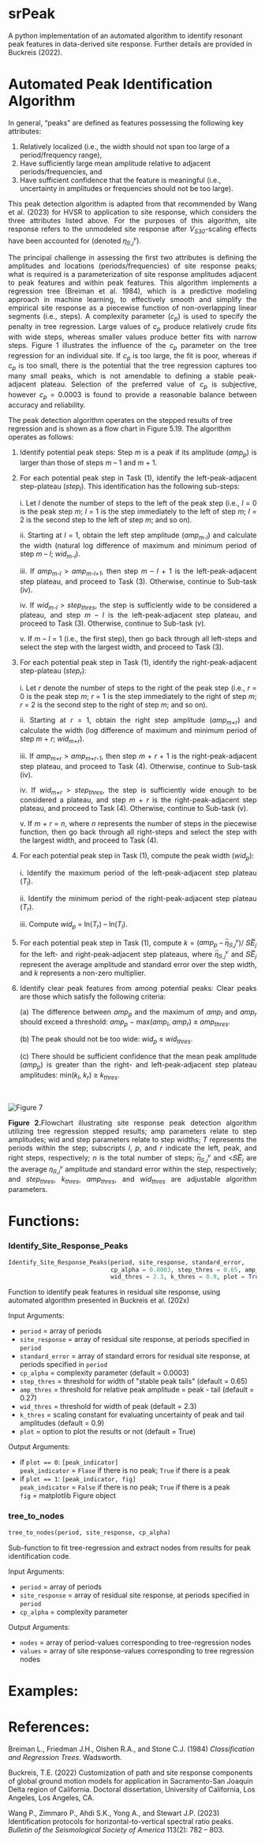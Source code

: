# srPeak

A python implementation of an automated algorithm to identify resonant peak features in data-derived site response. Further details are provided in Buckreis (2022).

# Automated Peak Identification Algorithm

In general, “peaks” are defined as features possessing the following key attributes:
1. Relatively localized (i.e., the width should not span too large of a period/frequency range),
2. Have sufficiently large mean amplitude relative to adjacent periods/frequencies, and
3. Have sufficient confidence that the feature is meaningful (i.e., uncertainty in amplitudes or frequencies should not be too large).
   
<p align="justify">This peak detection algorithm is adapted from that recommended by Wang et al. (2023) for HVSR to application to site response, which considers the three attributes listed above. For the purposes of this algorithm, site response refers to the unmodeled site response after <i>V<sub>S30</sub></i>-scaling effects have been accounted for (denoted 𝜂<sub>𝑆,𝑗</sub><sup>𝑣</sup>).</p>

<p align="justify">The principal challenge in assessing the first two attributes is defining the amplitudes and locations (periods/frequencies) of site response peaks; what is required is a parameterization of site response amplitudes adjacent to peak features and within peak features. This algorithm implements a regression tree (Breiman et al. 1984), which is a predictive modeling approach in machine learning, to effectively smooth and simplify the empirical site response as a piecewise function of non-overlapping linear segments (i.e., steps). A complexity parameter (<i>c<sub>p</sub></i>) is used to specify the penalty in tree regression. Large values of <i>c<sub>p</sub></i> produce relatively crude fits with wide steps, whereas smaller values produce better fits with narrow steps. Figure 1 illustrates the influence of the <i>c<sub>p</sub></i> parameter on the tree regression for an individual site. If <i>c<sub>p</sub></i> is too large, the fit is poor, whereas if <i>c<sub>p</sub></i> is too small, there is the potential that the tree regression captures too many small peaks, which is not amendable to defining a stable peak-adjacent plateau. Selection of the preferred value of <i>c<sub>p</sub></i> is subjective, however <i>c<sub>p</sub></i> = 0.0003 is found to provide a reasonable balance between accuracy and reliability.</p>

The peak detection algorithm operates on the stepped results of tree regression and is shown as a flow chart in Figure 5.19. The algorithm operates as follows:
1. <p align="justify">Identify potential peak steps: Step <i>m</i> is a peak if its amplitude (<i>amp<sub>p</sub></i>) is larger than those of steps <i>m</i> – 1 and <i>m</i> + 1.</p>
2. <p align="justify">For each potential peak step in Task (1), identify the left-peak-adjacent step-plateau (<i>step<sub>l</sub></i>). This identification has the following sub-steps:</p>
   <p align="justify">i. Let <i>l</i> denote the number of steps to the left of the peak step (i.e., <i>l</i> = 0 is the peak step <i>m</i>; <i>l</i> = 1 is the step immediately to the left of step <i>m</i>; <i>l</i> = 2 is the second step to the left of step <i>m</i>; and so on).</p>
   <p align="justify">ii. Starting at <i>l</i> = 1, obtain the left step amplitude (<i>amp<sub>m-l</sub></i>) and calculate the width (natural log difference of maximum and minimum period of step <i>m</i> – <i>l</i>; <i>wid<sub>m-l</sub></i>).</p>
   <p align="justify">iii. If <i>amp<sub>m-l</sub></i> > <i>amp<sub>m-l+1</sub></i>, then step <i>m</i> – <i>l</i> + 1 is the left-peak-adjacent step plateau, and proceed to Task (3). Otherwise, continue to Sub-task (iv).</p>
   <p align="justify">iv. If <i>wid<sub>m-l</sub></i> > <i>step<sub>thres</sub></i>, the step is sufficiently wide to be considered a plateau, and step <i>m</i> – <i>l</i> is the left-peak-adjacent step plateau, and proceed to Task (3). Otherwise, continue to Sub-task (v).</p>
   <p align="justify">v. If <i>m</i> – <i>l</i> = 1 (i.e., the first step), then go back through all left-steps and select the step with the largest width, and proceed to Task (3).</p>
3. <p align="justify">For each potential peak step in Task (1), identify the right-peak-adjacent step-plateau (<i>step<sub>r</sub></i>):</p>
   <p align="justify">i. Let <i>r</i> denote the number of steps to the right of the peak step (i.e., <i>r</i> = 0 is the peak step <i>m</i>; <i>r</i> = 1 is the step immediately to the right of step <i>m</i>; <i>r</i> = 2 is the second step to the right of step <i>m</i>; and so on).</p>
   <p align="justify">ii. Starting at <i>r</i> = 1, obtain the right step amplitude (<i>amp<sub>m+r</sub></i>) and calculate the width (log difference of maximum and minimum period of step <i>m</i> + <i>r</i>; <i>wid<sub>m+r</sub></i>).</p>
   <p align="justify">iii. If <i>amp<sub>m+r</sub></i> > <i>amp<sub>m+r-1</sub></i>, then step <i>m</i> + <i>r</i> + 1 is the right-peak-adjacent step plateau, and proceed to Task (4). Otherwise, continue to Sub-task (iv).</p>
   <p align="justify">iv. If <i>wid<sub>m+r</sub></i> > <i>step<sub>thres</sub></i>, the step is sufficiently wide enough to be considered a plateau, and step <i>m</i> + <i>r</i> is the right-peak-adjacent step plateau, and proceed to Task (4). Otherwise, continue to Sub-task (v).</p>
   <p align="justify">v. If <i>m</i> + <i>r</i> = <i>n</i>, where <i>n</i> represents the number of steps in the piecewise function, then go back through all right-steps and select the step with the largest width, and proceed to Task (4).</p>
4. <p align="justify">For each potential peak step in Task (1), compute the peak width (<i>wid<sub>p</sub></i>):</p>
   <p align="justify">i. Identify the maximum period of the left-peak-adjacent step plateau (<i>T<sub>l</sub></i>).</p>
   <p align="justify">ii. Identify the minimum period of the right-peak-adjacent step plateau (<i>T<sub>r</sub></i>).</p>
   <p align="justify">iii. Compute <i>wid<sub>p</sub></i> = ln(<i>T<sub>r</sub></i>) – ln(<i>T<sub>l</sub></i>).</p>
5. <p align="justify">For each potential peak step in Task (1), compute <i>k</i> = (<i>amp<sub>p</sub></i> – 𝜂̅<sub>𝑆,𝑗</sub><sup>𝑣</sup>)/ 𝑆𝐸̅̅<sub>𝑗</sub> for the left- and right-peak-adjacent step plateaus, where 𝜂̅<sub>𝑆,𝑗</sub><sup>𝑣</sup> and 𝑆𝐸̅̅<sub>𝑗</sub> represent the average amplitude and standard error over the step width, and <i>k</i> represents a non-zero multiplier.</p>
6. <p align="justify">Identify clear peak features from among potential peaks: Clear peaks are those which satisfy the following criteria:</p>
   <p align="justify">(a) The difference between <i>amp<sub>p</sub></i> and the maximum of <i>amp<sub>l</sub></i> and <i>amp<sub>r</sub></i> should exceed a threshold: <i>amp<sub>p</sub></i> − max(<i>amp<sub>l</sub></i>, <i>amp<sub>r</sub></i>) ≥ <i>amp<sub>thres</sub></i>.</p>
   <p align="justify">(b) The peak should not be too wide: <i>wid<sub>p</sub></i> ≤ <i>wid<sub>thres</sub></i>.</p>
   <p align="justify">(c) There should be sufficient confidence that the mean peak amplitude (<i>amp<sub>p</sub></i>) is greater than the right- and left-peak-adjacent step plateau amplitudes: min(<i>k<sub>l</sub></i>, <i>k<sub>r</sub></i>) ≥ <i>k<sub>thres</sub></i>.</p>
<br>

![Figure 7](https://github.com/tristanbuckreis/srPeak/assets/71461454/d8dd17de-dc54-4032-b59c-143eb5eb2c66)
<p align="justify"><b>Figure 2.</b>Flowchart illustrating site response peak detection algorithm utilizing tree regression stepped results; amp parameters relate to step amplitudes; wid and step parameters relate to step widths; <i>T</i> represents the periods within the step; subscripts <i>l</i>, <i>p</i>, and <i>r</i> indicate the left, peak, and right steps, respectively; <i>n</i> is the total number of steps; 𝜂̅<sub>𝑆,𝑗</sub><sup>𝑣</sup> and <𝑆𝐸̅̅<sub>𝑗</sub> are the average 𝜂<sub>𝑆,𝑗</sub><sup>𝑣</sup> amplitude and standard error within the step, respectively; and <i>step<sub>thres</sub></i>, <i>k<sub>thres</sub></i>, <i>amp<sub>thres</sub></i>, and <i>wid<sub>thres</sub></i> are adjustable algorithm parameters.</p>

# Functions:

### Identify_Site_Response_Peaks
```python
Identify_Site_Response_Peaks(period, site_response, standard_error, 
                             cp_alpha = 0.0003, step_thres = 0.65, amp_thres = 0.27, 
                             wid_thres = 2.3, k_thres = 0.9, plot = True)
```

Function to identify peak features in residual site response, using automated algorithm presented in Buckreis et al. (202x)

Input Arguments:
  - ```period``` = array of periods
  - ```site_response``` = array of residual site response, at periods specified in ```period```
  - ```standard_error``` = array of standard errors for residual site response, at periods specified in ```period```
  - ```cp_alpha``` = complexity parameter (default = 0.0003)
  - ```step_thres``` = threshold for width of "stable peak tails" (default = 0.65)
  - ```amp_thres``` = threshold for relative peak amplitude = peak - tail (default = 0.27)
  - ```wid_thres``` = threshold for width of peak (default = 2.3)
  - ```k_thres``` = scaling constant for evaluating uncertainty of peak and tail amplitudes (default = 0.9)
  - ```plot``` = option to plot the results or not (default = True)
  
Output Arguments:
  - if ```plot == 0```: ```[peak_indicator]```<br>
      ```peak_indicator``` = ```Flase``` if there is no peak; ```True``` if there is a peak
  - if ```plot == 1```: ```[peak_indicator, fig]```<br>
      ```peak_indicator``` = ```False``` if there is no peak; ```True``` if there is a peak<br>
      ```fig``` = matplotlib Figure object


### tree_to_nodes
```python
tree_to_nodes(period, site_response, cp_alpha)
```

Sub-function to fit tree-regression and extract nodes from results for peak identification code.

Input Arguments:
  - ```period``` = array of periods
  - ```site_response``` = array of residual site response, at periods specified in ```period```
  - ```cp_alpha``` = complexity parameter
  
Output Arguments:
  - ```nodes``` = array of period-values corresponding to tree-regression nodes
  - ```values``` = array of site response-values corresponding to tree regression nodes


# Examples:

# References:

Breiman L., Friedman J.H., Olshen R.A., and Stone C.J. (1984) <i>Classification and Regression Trees</i>. Wadsworth.

Buckreis, T.E. (2022) Customization of path and site response components of global ground motion models for application in Sacramento-San Joaquin Delta region of California. Doctoral dissertation, University of California, Los Angeles, Los Angeles, CA.

Wang P., Zimmaro P., Ahdi S.K., Yong A., and Stewart J.P. (2023) Identification protocols for horizontal-to-vertical spectral ratio peaks. <i>Bulletin of the Seismological Society of America</i> 113(2): 782 – 803.
